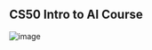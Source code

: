 ## CS50 Intro to AI Course

![image](https://github.com/user-attachments/assets/4faee92c-ea09-4667-be4c-0fd151cb73f2)
